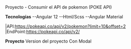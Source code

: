 Proyecto - Consumir  el API de pokemon (POKE API)

**Tecnologías**
--Angular 12
--Html/Scss
--Angular Material

 |API:https://pokeapi.co/api/v2/pokemon?limit=10&offset=2
 |EndPoint:https://pokeapi.co/api/v2/




**Proyecto**
Version del proyecto Con Modal